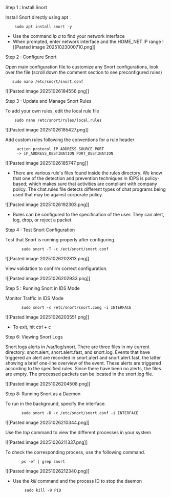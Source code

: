 Step 1 : Install Snort

Install Snort directly using apt

	    sudo apt install snort -y

* Use the command *ip a*  to find your network interface
* When prompted, enter network interface and the HOME_NET IP range
![[Pasted image 20251023000710.png]]

Step 2 : Configure Snort

Open main configuration file to customize any Snort configurations, look over the file (scroll down the comment section to see preconfigured rules)

	   sudo nano /etc/snort/snort.conf

![[Pasted image 20251026184556.png]]

Step 3 : Update and Manage Snort Rules

To add your own rules, edit the local rule file

	    sudo nano /etc/snort/rules/local.rules

![[Pasted image 20251026185427.png]]


Add custom rules following the conventions for a rule header

	     action protocol IP_ADDRESS_SOURCE PORT 
	     -> IP_ADDRESS_DESTINATION PORT_DESTINATION 

![[Pasted image 20251026185747.png]]

* There are various rule's files found inside the rules directory. We know that one of the detection and prevention techniques in IDPS is policy-based; which makes sure that activities are compliant with company policy. The chat.rules file detects different types of chat programs being used that may be against corporate policy. 

![[Pasted image 20251026192303.png]]

* Rules can be configured to the specification of the user. They can alert, log, drop, or reject a packet. 

Step 4 : Test Snort Configuration

Test that Snort is running properly after configuring.

		   sudo snort -T -c /ect/snort/snort.conf


![[Pasted image 20251026202813.png]]

View validation to confirm correct configuration.

![[Pasted image 20251026202933.png]]


Step 5 : Running Snort in IDS Mode 

Monitor Traffic in IDS Mode

		   sudo snort -c /etc/snort/snort.cong -i INTERFACE

![[Pasted image 20251026203551.png]]

* To exit, hit ctrl + c

Step 6: Viewing Snort Logs

Snort logs alerts in /var/log/snort. There are three files in my current directory: snort.alert, snort.alert.fast, and snort.log. Events that have triggered an alert are recorded in snort.alert and snort.alert.fast, the latter showing a brief one-line overview of the event. These alerts are triggered according to the specified rules. Since there have been no alerts, the files are empty. The processed packets can be located in the snort.log file. 

![[Pasted image 20251026204508.png]]

Step 8: Running Snort as a Daemon

To run in the background, specify the interface.

		   sudo snort -D -c /etc/snort/snort.conf -i INTERFACE

![[Pasted image 20251026210344.png]]

Use the *top* command to view the different processes in your system

![[Pasted image 20251026211337.png]]

To check the corresponding process, use the following command.

		   ps -ef | grep snort

![[Pasted image 20251026212340.png]]

* Use the *kill*  command and the process ID to stop the daemon

		   sudo kill -9 PID

		
